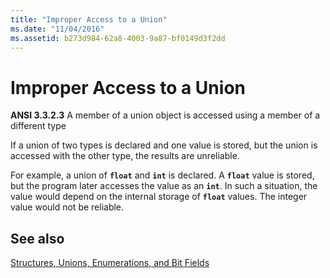 ```yaml
---
title: "Improper Access to a Union"
ms.date: "11/04/2016"
ms.assetid: b273d984-62a8-4003-9a87-bf0149d3f2dd
---
```

# Improper Access to a Union

**ANSI 3.3.2.3** A member of a union object is accessed using a member of a different type

If a union of two types is declared and one value is stored, but the union is accessed with the other type, the results are unreliable.

For example, a union of **`float`** and **`int`** is declared. A **`float`** value is stored, but the program later accesses the value as an **`int`**. In such a situation, the value would depend on the internal storage of **`float`** values. The integer value would not be reliable.

## See also

[Structures, Unions, Enumerations, and Bit Fields](../c-language/structures-unions-enumerations-and-bit-fields.md)
